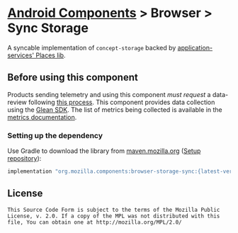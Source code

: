 # [Android Components](../../../README.md) > Browser > Sync Storage

A syncable implementation of `concept-storage` backed by [application-services' Places lib](https://github.com/mozilla/application-services).

## Before using this component
Products sending telemetry and using this component *must request* a data-review following [this process](https://wiki.mozilla.org/Firefox/Data_Collection).
This component provides data collection using the [Glean SDK](https://mozilla.github.io/glean/book/index.html).
The list of metrics being collected is available in the [metrics documentation](docs/metrics.md).

### Setting up the dependency

Use Gradle to download the library from [maven.mozilla.org](https://maven.mozilla.org/) ([Setup repository](../../../README.md#maven-repository)):

```Groovy
implementation "org.mozilla.components:browser-storage-sync:{latest-version}"
```

## License

    This Source Code Form is subject to the terms of the Mozilla Public
    License, v. 2.0. If a copy of the MPL was not distributed with this
    file, You can obtain one at http://mozilla.org/MPL/2.0/
